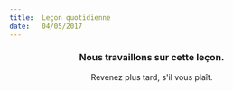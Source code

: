 ```yaml
---
title:  Leçon quotidienne
date:   04/05/2017
---
```


### <center>Nous travaillons sur cette leçon.</center>
<center>Revenez plus tard, s'il vous plaît.</center>